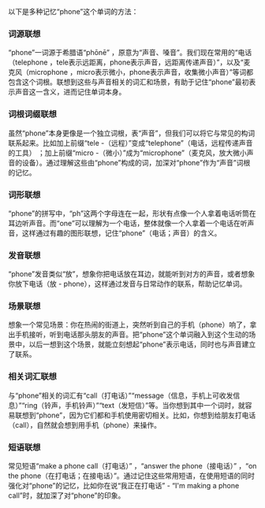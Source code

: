以下是多种记忆“phone”这个单词的方法：

### 词源联想
“phone”一词源于希腊语“phōnē” ，原意为“声音、嗓音”。我们现在常用的“电话（telephone ，tele表示远距离，phone表示声音，远距离传递声音）”，以及“麦克风（microphone ，micro表示微小，phone表示声音，收集微小声音）”等词都包含这个词根。联想到这些与声音相关的词汇和场景，有助于记住“phone”最初表示声音这一含义，进而记住单词本身。

### 词根词缀联想
虽然“phone”本身更像是一个独立词根，表“声音”，但我们可以将它与常见的构词联系起来。比如加上前缀“tele -（远程）”变成“telephone”（电话，远程传递声音的工具） ；加上前缀“micro -（微小）”成为“microphone”（麦克风，放大微小声音的设备）。通过理解这些由“phone”构成的词，加深对“phone”作为“声音”词根的记忆。

### 词形联想
“phone”的拼写中，“ph”这两个字母连在一起，形状有点像一个人拿着电话听筒在耳边听声音。而“one”可以理解为一个电话，整体就像一个人拿着一个电话在听声音，这样通过有趣的图形联想，记住“phone”（电话；声音）的含义。

### 发音联想
“phone”发音类似“放”，想象你把电话放在耳边，就能听到对方的声音，或者想象你放下电话（放 - phone），这样通过发音与日常动作的联系，帮助记忆单词。

### 场景联想
想象一个常见场景：你在热闹的街道上，突然听到自己的手机（phone）响了，拿出手机接听，听到电话那头朋友的声音。把“phone”这个单词融入到这个生动的场景中，以后一想到这个场景，就能立刻想起“phone”表示电话，同时也与声音建立了联系。

### 相关词汇联想
与“phone”相关的词汇有“call（打电话）”“message（信息，手机上可收发信息）”“ring（铃声，手机铃声）”“text（发短信）”等。当你想到其中一个词时，就容易联想到“phone”，因为它们都和手机使用密切相关。比如，你想到给朋友打电话（call），自然就会想到用手机（phone）来操作。

### 短语联想
常见短语“make a phone call（打电话）” ，“answer the phone（接电话）” ，“on the phone（在打电话；在接电话）”。通过记住这些常用短语，在使用短语的同时强化对“phone”的记忆，比如你在说“我正在打电话” - “I'm making a phone call”时，就加深了对“phone”的印象。 